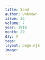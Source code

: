 ```yaml
---
title: Sand
author: Unknown
issue: 26
volume: 7
year: 1916
month: 29
day: V
tags:
layout: page.njk
image:
---
```

